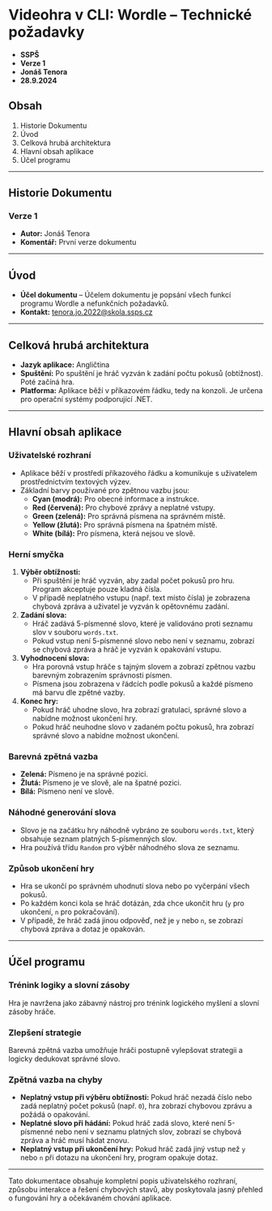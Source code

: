 # Videohra v CLI: Wordle – Technické požadavky
* **SSPŠ**
* **Verze 1**
* **Jonáš Tenora**
* **28.9.2024**

## Obsah
1. Historie Dokumentu
2. Úvod
3. Celková hrubá architektura
4. Hlavní obsah aplikace
5. Účel programu

---

## Historie Dokumentu
### Verze 1
* **Autor:** Jonáš Tenora
* **Komentář:** První verze dokumentu

---

## Úvod
* **Účel dokumentu** – Účelem dokumentu je popsání všech funkcí programu Wordle a nefunkčních požadavků.
* **Kontakt:** tenora.jo.2022@skola.ssps.cz

---

## Celková hrubá architektura
* **Jazyk aplikace:** Angličtina
* **Spuštění:** Po spuštění je hráč vyzván k zadání počtu pokusů (obtížnost). Poté začíná hra.
* **Platforma:** Aplikace běží v příkazovém řádku, tedy na konzoli. Je určena pro operační systémy podporující .NET.

---

## Hlavní obsah aplikace

### Uživatelské rozhraní
* Aplikace běží v prostředí příkazového řádku a komunikuje s uživatelem prostřednictvím textových výzev.
* Základní barvy používané pro zpětnou vazbu jsou:
  - **Cyan (modrá):** Pro obecné informace a instrukce.
  - **Red (červená):** Pro chybové zprávy a neplatné vstupy.
  - **Green (zelená):** Pro správná písmena na správném místě.
  - **Yellow (žlutá):** Pro správná písmena na špatném místě.
  - **White (bílá):** Pro písmena, která nejsou ve slově.

### Herní smyčka
1. **Výběr obtížnosti:** 
   - Při spuštění je hráč vyzván, aby zadal počet pokusů pro hru. Program akceptuje pouze kladná čísla.
   - V případě neplatného vstupu (např. text místo čísla) je zobrazena chybová zpráva a uživatel je vyzván k opětovnému zadání.
2. **Zadání slova:** 
   - Hráč zadává 5-písmenné slovo, které je validováno proti seznamu slov v souboru `words.txt`.
   - Pokud vstup není 5-písmenné slovo nebo není v seznamu, zobrazí se chybová zpráva a hráč je vyzván k opakování vstupu.
3. **Vyhodnocení slova:** 
   - Hra porovná vstup hráče s tajným slovem a zobrazí zpětnou vazbu barevným zobrazením správnosti písmen.
   - Písmena jsou zobrazena v řádcích podle pokusů a každé písmeno má barvu dle zpětné vazby.
4. **Konec hry:** 
   - Pokud hráč uhodne slovo, hra zobrazí gratulaci, správné slovo a nabídne možnost ukončení hry.
   - Pokud hráč neuhodne slovo v zadaném počtu pokusů, hra zobrazí správné slovo a nabídne možnost ukončení.

### Barevná zpětná vazba
- **Zelená:** Písmeno je na správné pozici.
- **Žlutá:** Písmeno je ve slově, ale na špatné pozici.
- **Bílá:** Písmeno není ve slově.

### Náhodné generování slova
- Slovo je na začátku hry náhodně vybráno ze souboru `words.txt`, který obsahuje seznam platných 5-písmenných slov.
- Hra používá třídu `Random` pro výběr náhodného slova ze seznamu.

### Způsob ukončení hry
- Hra se ukončí po správném uhodnutí slova nebo po vyčerpání všech pokusů.
- Po každém konci kola se hráč dotázán, zda chce ukončit hru (`y` pro ukončení, `n` pro pokračování).
- V případě, že hráč zadá jinou odpověď, než je `y` nebo `n`, se zobrazí chybová zpráva a dotaz je opakován.

---

## Účel programu

### Trénink logiky a slovní zásoby
Hra je navržena jako zábavný nástroj pro trénink logického myšlení a slovní zásoby hráče.

### Zlepšení strategie
Barevná zpětná vazba umožňuje hráči postupně vylepšovat strategii a logicky dedukovat správné slovo.

### Zpětná vazba na chyby
- **Neplatný vstup při výběru obtížnosti:** Pokud hráč nezadá číslo nebo zadá neplatný počet pokusů (např. `0`), hra zobrazí chybovou zprávu a požádá o opakování.
- **Neplatné slovo při hádání:** Pokud hráč zadá slovo, které není 5-písmenné nebo není v seznamu platných slov, zobrazí se chybová zpráva a hráč musí hádat znovu.
- **Neplatný vstup při ukončení hry:** Pokud hráč zadá jiný vstup než `y` nebo `n` při dotazu na ukončení hry, program opakuje dotaz.

---

Tato dokumentace obsahuje kompletní popis uživatelského rozhraní, způsobu interakce a řešení chybových stavů, aby poskytovala jasný přehled o fungování hry a očekávaném chování aplikace.
